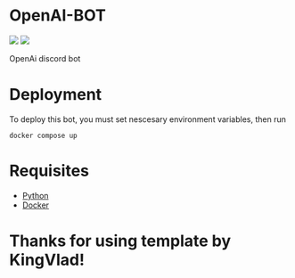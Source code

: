# OpenAI-BOT

![](https://img.shields.io/github/languages/top/Sheudz/OpenAI-BOT?style=flat)
![](https://img.shields.io/github/languages/code-size/Sheudz/OpenAI-BOT?style=flat)

OpenAi discord bot

# Deployment
To deploy this bot, you must set nescesary environment variables, then run
```
docker compose up
```

# Requisites

- [Python](https://python.org)
- [Docker](https://docker.com)

# Thanks for using template by KingVlad!
